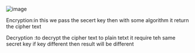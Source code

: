 ![image](https://github.com/mukeshmaurya23/Course_API/assets/77536282/2741222f-88dc-4107-8fee-d4e7fa076618)

Encryption:in this we pass the secert key then with some algorithm it return the cipher text

Decryption :to decrypt the cipher text to plain tetxt it require teh same secret key if key different then result will be different
